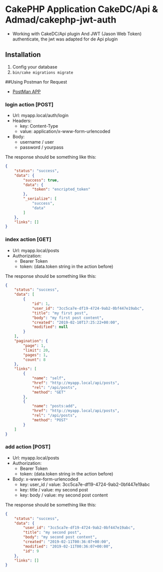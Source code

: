 # CakePHP Application CakeDC/Api & Admad/cakephp-jwt-auth

* Working with CakeDC/Api plugin And JWT (Jason Web Token) authenticate, the jwt was adapted 
for de Api plugin

## Installation

1. Config your database
2. ```bin/cake migrations migrate ```

##Using Postman for Request

* [PostMan APP](https://www.getpostman.com/)

### login action [POST]

* Url: myapp.local/auth/login
* Headers:
    * key: Content-Type
    * value: application/x-www-form-urlencoded
* Body:
    * username / user
    * password / yourpass
    
The response should be something like this:
    
````json
{
    "status": "success",
    "data": {
        "success": true,
        "data": {
            "token": "encripted_token"
        },
        "_serialize": [
            "success",
            "data"
        ]
    },
    "links": []
}
````

### index action [GET]

* Url: myapp.local/posts
* Authorization:
    * Bearer Token
    * token: (data.token string in the action before)
    
The response should be something like this:
    
````json
{
    "status": "success",
    "data": [
        {
            "id": 1,
            "user_id": "3cc5ca7e-df19-4724-9ab2-0bf447e19abc",
            "title": "my first post",
            "body": "my first post content",
            "created": "2019-02-10T17:25:22+00:00",
            "modified": null
        }
    ],
    "pagination": {
        "page": 1,
        "limit": 20,
        "pages": 1,
        "count": 8
    },
    "links": [
        {
            "name": "self",
            "href": "http://myapp.local/api/posts",
            "rel": "/api/posts",
            "method": "GET"
        },
        {
            "name": "posts:add",
            "href": "http://myapp.local/api/posts",
            "rel": "/api/posts",
            "method": "POST"
        }
    ]
}
````
### add action [POST]

* Url: myapp.local/posts
* Authorization:
    * Bearer Token
    * token: (data.token string in the action before)
* Body: x-www-form-urlencoded
    * key: user_id     /   value: 3cc5ca7e-df19-4724-9ab2-0bf447e19abc
    * key: title     /   value: my second post
    * key: body     /   value: my second post content
    
The response should be something like this:
````json
{
    "status": "success",
    "data": {
        "user_id": "3cc5ca7e-df19-4724-9ab2-0bf447e19abc",
        "title": "my second post",
        "body": "my second post content",
        "created": "2019-02-11T00:36:07+00:00",
        "modified": "2019-02-11T00:36:07+00:00",
        "id": 9
    },
    "links": []
}
````

